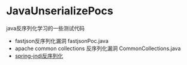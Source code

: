 # JavaUnserializePocs

java反序列化学习的一些测试代码

* fastjson反序列化漏洞 fastjsonPoc.java
* apache common collections 反序列化漏洞 CommonCollections.java
* [spring-jndi反序列化](https://github.com/zerothoughts/spring-jndis) 
